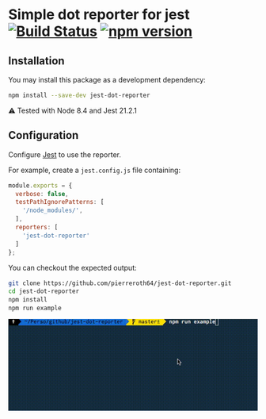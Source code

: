 # Simple dot reporter for jest [![Build Status](https://travis-ci.org/pierreroth64/jest-dot-reporter.svg?branch=master)](https://travis-ci.org/pierreroth64/jest-dot-reporter) [![npm version](https://badge.fury.io/js/jest-dot-reporter.svg)](https://badge.fury.io/js/jest-dot-reporter)

## Installation

You may install this package as a development dependency:

```bash
npm install --save-dev jest-dot-reporter
```

⚠ Tested with Node 8.4 and Jest 21.2.1

## Configuration

Configure [Jest](https://facebook.github.io/jest/docs/en/configuration.html) to use the reporter.

For example, create a `jest.config.js` file containing:

```javascript
module.exports = {
  verbose: false,
  testPathIgnorePatterns: [
    '/node_modules/',
  ],
  reporters: [
    'jest-dot-reporter'
  ]
};
```

You can checkout the expected output:

```bash
git clone https://github.com/pierreroth64/jest-dot-reporter.git
cd jest-dot-reporter
npm install
npm run example
```

![Test run](./example/dot.gif?raw=true "Test run")
